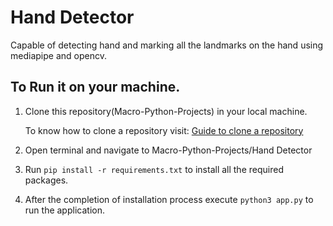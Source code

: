 
# Hand Detector

Capable of detecting hand and marking all the landmarks on the hand using mediapipe and opencv.

## To Run it on your machine.

1. Clone this repository(Macro-Python-Projects) in your local machine.

   To know how to clone a repository visit: <a href="https://docs.github.com/desktop/contributing-and-collaborating-using-github-desktop/adding-and-cloning-repositories/cloning-a-repository-from-github-to-github-desktop?platform=windows">Guide to clone a repository</a>

2. Open terminal and navigate to Macro-Python-Projects/Hand Detector

3. Run ```pip install -r requirements.txt``` to install all the required packages.

4. After the completion of installation process execute ```python3 app.py``` to run the application.


